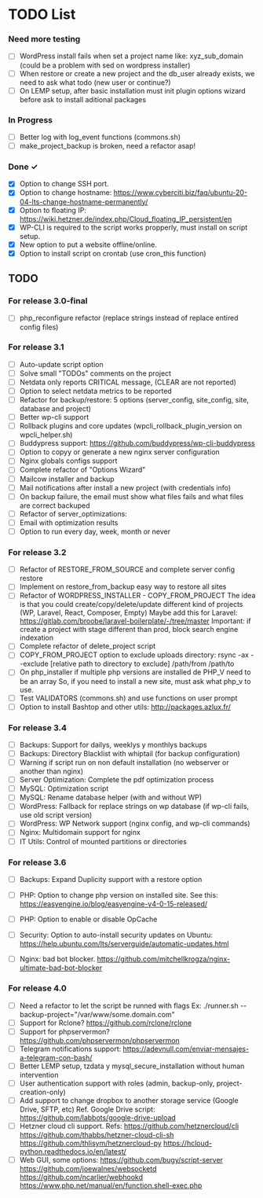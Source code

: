 # TODO List

### Need more testing
- [ ] WordPress install fails when set a project name like: xyz_sub_domain (could be a problem with sed on wordpress installer)
- [ ] When restore or create a new project and the db_user already exists, we need to ask what todo (new user or continue?)
- [ ] On LEMP setup, after basic installation must init plugin options wizard before ask to install aditional packages

### In Progress

- [ ] Better log with log_event functions (commons.sh)
- [ ] make_project_backup is broken, need a refactor asap!

### Done ✓

- [x] Option to change SSH port.
- [x] Option to change hostname: https://www.cyberciti.biz/faq/ubuntu-20-04-lts-change-hostname-permanently/
- [x] Option to floating IP: https://wiki.hetzner.de/index.php/Cloud_floating_IP_persistent/en
- [x] WP-CLI is required to the script works propperly, must install on script setup.
- [x] New option to put a website offline/online.
- [x] Option to install script on crontab (use cron_this function)

## TODO

### For release 3.0-final

- [ ] php_reconfigure refactor (replace strings instead of replace entired config files)

### For release 3.1

- [ ] Auto-update script option
- [ ] Solve small "TODOs" comments on the project
- [ ] Netdata only reports CRITICAL message, (CLEAR are not reported)
- [ ] Option to select netdata metrics to be reported
- [ ] Refactor for backup/restore: 5 options (server_config, site_config, site, database and project)
- [ ] Better wp-cli support 
 - [ ] Rollback plugins and core updates (wpcli_rollback_plugin_version on wpcli_helper.sh)
 - [ ] Buddypress support: https://github.com/buddypress/wp-cli-buddypress
- [ ] Option to copyy or generate a new nginx server configuration
- [ ] Nginx globals configs support
- [ ] Complete refactor of "Options Wizard"
- [ ] Mailcow installer and backup
- [ ] Mail notifications after install a new project (with credentials info)
- [ ] On backup failure, the email must show what files fails and what files are correct backuped
- [ ] Refactor of server_optimizations:
 - [ ] Email with optimization results
 - [ ] Option to run every day, week, month or never

### For release 3.2

- [ ] Refactor of RESTORE_FROM_SOURCE and complete server config restore
- [ ] Implement on restore_from_backup easy way to restore all sites
- [ ] Refactor of WORDPRESS_INSTALLER - COPY_FROM_PROJECT
        The idea is that you could create/copy/delete/update different kind of projects (WP, Laravel, React, Composer, Empty)
        Maybe add this for Laravel: https://gitlab.com/broobe/laravel-boilerplate/-/tree/master
        Important: if create a project with stage different than prod, block search engine indexation
- [ ] Complete refactor of delete_project script
- [ ] COPY_FROM_PROJECT option to exclude uploads directory: 
        rsync -ax --exclude [relative path to directory to exclude] /path/from /path/to
- [ ] On php_installer if multiple php versions are installed de PHP_V need to be an array
        So, if you need to install a new site, must ask what php_v to use.
- [ ] Test VALIDATORS (commons.sh) and use functions on user prompt
- [ ] Option to install Bashtop and other utils: http://packages.azlux.fr/

### For release 3.4

- [ ] Backups: Support for dailys, weeklys y monthlys backups
- [ ] Backups: Directory Blacklist with whiptail (for backup configuration)
- [ ] Warning if script run on non default installation (no webserver or another than nginx)
- [ ] Server Optimization: Complete the pdf optimization process
- [ ] MySQL: Optimization script
- [ ] MySQL: Rename database helper (with and without WP)
- [ ] WordPress: Fallback for replace strings on wp database (if wp-cli fails, use old script version)
- [ ] WordPress: WP Network support (nginx config, and wp-cli commands)
- [ ] Nginx: Multidomain support for nginx
- [ ] IT Utils: Control of mounted partitions or directories

### For release 3.6

- [ ] Backups: Expand Duplicity support with a restore option
- [ ] PHP: Option to change php version on installed site.
        See this: https://easyengine.io/blog/easyengine-v4-0-15-released/
- [ ] PHP: Option to enable or disable OpCache
- [ ] Security: Option to auto-install security updates on Ubuntu: 
        https://help.ubuntu.com/lts/serverguide/automatic-updates.html
- [ ] Nginx: bad bot blocker.
        https://github.com/mitchellkrogza/nginx-ultimate-bad-bot-blocker


### For release 4.0

- [ ] Need a refactor to let the script be runned with flags
        Ex: ./runner.sh --backup-project="/var/www/some.domain.com"
- [ ] Support for Rclone? https://github.com/rclone/rclone
- [ ] Support for phpservermon? https://github.com/phpservermon/phpservermon
- [ ] Telegram notifications support: https://adevnull.com/enviar-mensajes-a-telegram-con-bash/
- [ ] Better LEMP setup, tzdata y mysql_secure_installation without human intervention
- [ ] User authentication support with roles (admin, backup-only, project-creation-only)
- [ ] Add support to change dropbox to another storage service (Google Drive, SFTP, etc)
        Ref. Google Drive script: https://github.com/labbots/google-drive-upload
- [ ] Hetzner cloud cli support. Refs:
        https://github.com/hetznercloud/cli
        https://github.com/thabbs/hetzner-cloud-cli-sh
        https://github.com/thlisym/hetznercloud-py
        https://hcloud-python.readthedocs.io/en/latest/
- [ ] Web GUI, some options:
        https://github.com/bugy/script-server
        https://github.com/joewalnes/websocketd
        https://github.com/ncarlier/webhookd
        https://www.php.net/manual/en/function.shell-exec.php

